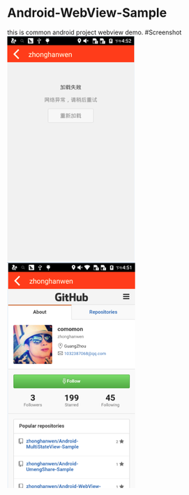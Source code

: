 # Android-WebView-Sample
this is common android project webview demo.
#Screenshot
![image](https://github.com/zhonghanwen/Android-WebView-Sample/raw/master/image/webview-error.png)
![image](https://github.com/zhonghanwen/Android-WebView-Sample/raw/master/image/webview_normal.png)
